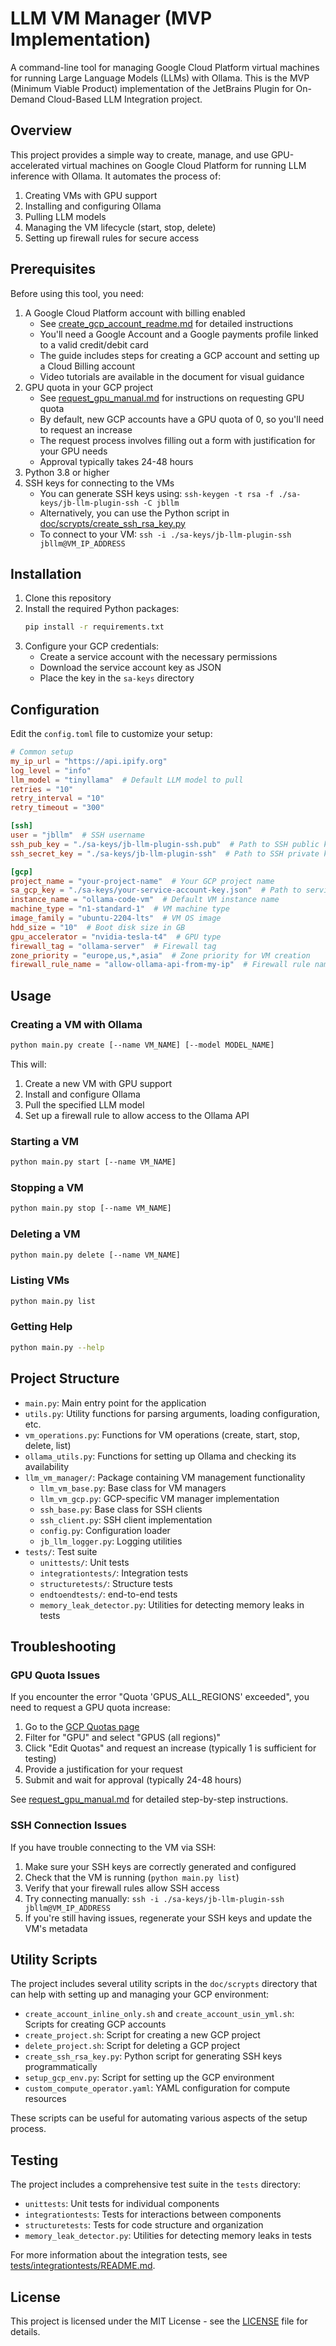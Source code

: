# LLM VM Manager (MVP Implementation)

A command-line tool for managing Google Cloud Platform virtual machines for running Large Language Models (LLMs) with Ollama. This is the MVP (Minimum Viable Product) implementation of the JetBrains Plugin for On-Demand Cloud-Based LLM Integration project.

## Overview

This project provides a simple way to create, manage, and use GPU-accelerated virtual machines on Google Cloud Platform for running LLM inference with Ollama. It automates the process of:

1. Creating VMs with GPU support
2. Installing and configuring Ollama
3. Pulling LLM models
4. Managing the VM lifecycle (start, stop, delete)
5. Setting up firewall rules for secure access

## Prerequisites

Before using this tool, you need:

1. A Google Cloud Platform account with billing enabled
   - See [create_gcp_account_readme.md](doc/create_gcp_account_readme.md) for detailed instructions
   - You'll need a Google Account and a Google payments profile linked to a valid credit/debit card
   - The guide includes steps for creating a GCP account and setting up a Cloud Billing account
   - Video tutorials are available in the document for visual guidance
2. GPU quota in your GCP project
   - See [request_gpu_manual.md](doc/request_gpu_readme.md) for instructions on requesting GPU quota
   - By default, new GCP accounts have a GPU quota of 0, so you'll need to request an increase
   - The request process involves filling out a form with justification for your GPU needs
   - Approval typically takes 24-48 hours
3. Python 3.8 or higher
4. SSH keys for connecting to the VMs
   - You can generate SSH keys using: `ssh-keygen -t rsa -f ./sa-keys/jb-llm-plugin-ssh -C jbllm`
   - Alternatively, you can use the Python script in [doc/scrypts/create_ssh_rsa_key.py](doc/scrypts/create_ssh_rsa_key.py)
   - To connect to your VM: `ssh -i ./sa-keys/jb-llm-plugin-ssh jbllm@VM_IP_ADDRESS`

## Installation

1. Clone this repository
2. Install the required Python packages:
   ```bash
   pip install -r requirements.txt
   ```
3. Configure your GCP credentials:
   - Create a service account with the necessary permissions
   - Download the service account key as JSON
   - Place the key in the `sa-keys` directory

## Configuration

Edit the `config.toml` file to customize your setup:

```toml
# Common setup
my_ip_url = "https://api.ipify.org"
log_level = "info"
llm_model = "tinyllama"  # Default LLM model to pull
retries = "10"
retry_interval = "10"
retry_timeout = "300"

[ssh]
user = "jbllm"  # SSH username
ssh_pub_key = "./sa-keys/jb-llm-plugin-ssh.pub"  # Path to SSH public key
ssh_secret_key = "./sa-keys/jb-llm-plugin-ssh"  # Path to SSH private key

[gcp]
project_name = "your-project-name"  # Your GCP project name
sa_gcp_key = "./sa-keys/your-service-account-key.json"  # Path to service account key
instance_name = "ollama-code-vm"  # Default VM instance name
machine_type = "n1-standard-1"  # VM machine type
image_family = "ubuntu-2204-lts"  # VM OS image
hdd_size = "10"  # Boot disk size in GB
gpu_accelerator = "nvidia-tesla-t4"  # GPU type
firewall_tag = "ollama-server"  # Firewall tag
zone_priority = "europe,us,*,asia"  # Zone priority for VM creation
firewall_rule_name = "allow-ollama-api-from-my-ip"  # Firewall rule name
```

## Usage

### Creating a VM with Ollama

```bash
python main.py create [--name VM_NAME] [--model MODEL_NAME]
```

This will:
1. Create a new VM with GPU support
2. Install and configure Ollama
3. Pull the specified LLM model
4. Set up a firewall rule to allow access to the Ollama API

### Starting a VM

```bash
python main.py start [--name VM_NAME]
```

### Stopping a VM

```bash
python main.py stop [--name VM_NAME]
```

### Deleting a VM

```bash
python main.py delete [--name VM_NAME]
```

### Listing VMs

```bash
python main.py list
```

### Getting Help

```bash
python main.py --help
```

## Project Structure

- `main.py`: Main entry point for the application
- `utils.py`: Utility functions for parsing arguments, loading configuration, etc.
- `vm_operations.py`: Functions for VM operations (create, start, stop, delete, list)
- `ollama_utils.py`: Functions for setting up Ollama and checking its availability
- `llm_vm_manager/`: Package containing VM management functionality
  - `llm_vm_base.py`: Base class for VM managers
  - `llm_vm_gcp.py`: GCP-specific VM manager implementation
  - `ssh_base.py`: Base class for SSH clients
  - `ssh_client.py`: SSH client implementation
  - `config.py`: Configuration loader
  - `jb_llm_logger.py`: Logging utilities
- `tests/`: Test suite
  - `unittests/`: Unit tests
  - `integrationtests/`: Integration tests
  - `structuretests/`: Structure tests
  - `endtoendtests/`: end-to-end tests
  - `memory_leak_detector.py`: Utilities for detecting memory leaks in tests

## Troubleshooting

### GPU Quota Issues

If you encounter the error "Quota 'GPUS_ALL_REGIONS' exceeded", you need to request a GPU quota increase:

1. Go to the [GCP Quotas page](https://console.cloud.google.com/iam-admin/quotas)
2. Filter for "GPU" and select "GPUS (all regions)"
3. Click "Edit Quotas" and request an increase (typically 1 is sufficient for testing)
4. Provide a justification for your request
5. Submit and wait for approval (typically 24-48 hours)

See [request_gpu_manual.md](doc/request_gpu_readme.md) for detailed step-by-step instructions.

### SSH Connection Issues

If you have trouble connecting to the VM via SSH:
1. Make sure your SSH keys are correctly generated and configured
2. Check that the VM is running (`python main.py list`)
3. Verify that your firewall rules allow SSH access
4. Try connecting manually: `ssh -i ./sa-keys/jb-llm-plugin-ssh jbllm@VM_IP_ADDRESS`
5. If you're still having issues, regenerate your SSH keys and update the VM's metadata

## Utility Scripts

The project includes several utility scripts in the `doc/scrypts` directory that can help with setting up and managing your GCP environment:

- `create_account_inline_only.sh` and `create_account_usin_yml.sh`: Scripts for creating GCP accounts
- `create_project.sh`: Script for creating a new GCP project
- `delete_project.sh`: Script for deleting a GCP project
- `create_ssh_rsa_key.py`: Python script for generating SSH keys programmatically
- `setup_gcp_env.py`: Script for setting up the GCP environment
- `custom_compute_operator.yaml`: YAML configuration for compute resources

These scripts can be useful for automating various aspects of the setup process.

## Testing

The project includes a comprehensive test suite in the `tests` directory:

- `unittests`: Unit tests for individual components
- `integrationtests`: Tests for interactions between components
- `structuretests`: Tests for code structure and organization
- `memory_leak_detector.py`: Utilities for detecting memory leaks in tests

For more information about the integration tests, see [tests/integrationtests/README.md](tests/integrationtests/README.md).

## License

This project is licensed under the MIT License - see the [LICENSE](LICENCE) file for details.
